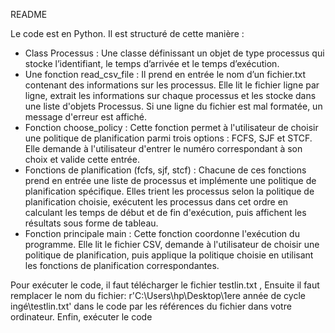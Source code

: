 README


Le code est en Python. Il est structuré de cette manière :
-	Class Processus : Une classe définissant un objet de type processus qui stocke l’identifiant, le temps d’arrivée et le temps d’exécution.
-	Une fonction read_csv_file : Il prend en entrée le nom d’un fichier.txt contenant des informations sur les processus. Elle lit le fichier ligne par ligne, extrait les informations sur chaque processus et les stocke dans une liste d'objets Processus. Si une ligne du fichier est mal formatée, un message d'erreur est affiché.
-	Fonction choose_policy : Cette fonction permet à l'utilisateur de choisir une politique de planification parmi trois options : FCFS, SJF et STCF. Elle demande à l'utilisateur d'entrer le numéro correspondant à son choix et valide cette entrée.
-	Fonctions de planification (fcfs, sjf, stcf) : Chacune de ces fonctions prend en entrée une liste de processus et implémente une politique de planification spécifique. Elles trient les processus selon la politique de planification choisie, exécutent les processus dans cet ordre en calculant les temps de début et de fin d'exécution, puis affichent les résultats sous forme de tableau.
-	Fonction principale main : Cette fonction coordonne l'exécution du programme. Elle lit le fichier CSV, demande à l'utilisateur de choisir une politique de planification, puis applique la politique choisie en utilisant les fonctions de planification correspondantes.

Pour exécuter le code, il faut télécharger le fichier testlin.txt , Ensuite il faut remplacer le nom du fichier: r'C:\Users\hp\Desktop\1ere année de cycle ingé\testlin.txt'   dans le code par les références du fichier dans votre ordinateur. Enfin, exécuter le code




